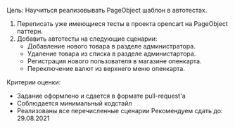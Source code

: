 Цель:
Научиться реализовывать PageObject шаблон в автотестах.

1. Переписать уже имеющиеся тесты в проекта opencart на PageObject паттерн.
2. Добавить автотесты на следующие сценарии:
   * Добавление нового товара в разделе администратора.
   * Удаление товара из списка в разделе администартора.
   * Регистрация нового пользователя в магазине опенкарта.
   * Переключение валют из верхнего меню опенкарта.
   
Критерии оценки:
   * Задание оформлено и сдается в формате pull-request'a
   * Соблюдается минимальный кодстайл
   * Реализованы все перечисленные сценарии
   Рекомендуем сдать до: 29.08.2021